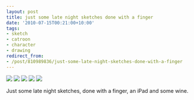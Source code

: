 ```yaml
---
layout: post
title: just some late night sketches done with a finger
date: '2010-07-15T00:21:00+10:00'
tags:
- sketch
- catroon
- character
- drawing
redirect_from:
- /post/810989836/just-some-late-night-sketches-done-with-a-finger
---
```

 ![](/img/posts/old/tumblr_l5jx86t1e41qb7ot5o1_1280.png)
 ![](/img/posts/old/tumblr_l5jx86t1e41qb7ot5o2_1280.png)
 ![](/img/posts/old/tumblr_l5jx86t1e41qb7ot5o3_1280.png)
 ![](/img/posts/old/tumblr_l5jx86t1e41qb7ot5o4_1280.png)
 ![](/img/posts/old/tumblr_l5jx86t1e41qb7ot5o5_1280.png)


Just some late night sketches, done with a finger, an iPad and some wine.

